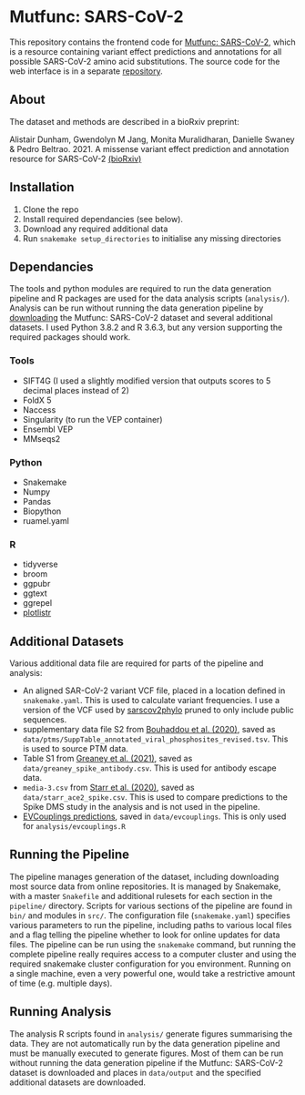 # Mutfunc: SARS-CoV-2

This repository contains the frontend code for [Mutfunc: SARS-CoV-2](http://sars.mutfunc.com), which is a resource containing variant effect predictions and annotations for all possible SARS-CoV-2 amino acid substitutions.
The source code for the web interface is in a separate [repository](https://github.com/allydunham/mutfunc_sars_cov_2_frontend/).

## About

The dataset and methods are described in a bioRxiv preprint:

Alistair Dunham, Gwendolyn M Jang, Monita Muralidharan, Danielle Swaney & Pedro Beltrao. 2021. A missense variant effect prediction and annotation resource for SARS-CoV-2 [(bioRxiv)](https://www.biorxiv.org/content/10.1101/2021.02.24.432721v1)

## Installation

1. Clone the repo
2. Install required dependancies (see below).
3. Download any required additional data
4. Run `snakemake setup_directories` to initialise any missing directories

## Dependancies

The tools and python modules are required to run the data generation pipeline and R packages are used for the data analysis scripts (`analysis/`).
Analysis can be run without running the data generation pipeline by [downloading](http://sars.mutfunc.com/download) the Mutfunc: SARS-CoV-2 dataset and several additional datasets.
I used Python 3.8.2 and R 3.6.3, but any version supporting the required packages should work.

### Tools

* SIFT4G (I used a slightly modified version that outputs scores to 5 decimal places instead of 2)
* FoldX 5
* Naccess
* Singularity (to run the VEP container)
* Ensembl VEP
* MMseqs2

### Python

* Snakemake
* Numpy
* Pandas
* Biopython
* ruamel.yaml

### R

* tidyverse
* broom
* ggpubr
* ggtext
* ggrepel
* [plotlistr](github.com/allydunham/plotlistr)

## Additional Datasets

Various additional data file are required for parts of the pipeline and analysis:

* An aligned SAR-CoV-2 variant VCF file, placed in a location defined in `snakemake.yaml`. This is used to calculate variant frequencies. I use a version of the VCF used by [sarscov2phylo](https://github.com/roblanf/sarscov2phylo) pruned to only include public sequences.
* supplementary data file S2 from [Bouhaddou et al. (2020)](https://www.cell.com/cell/fulltext/S0092-8674\(20\)30811-4), saved as `data/ptms/SuppTable_annotated_viral_phosphosites_revised.tsv`. This is used to source PTM data.
* Table S1 from [Greaney et al. (2021)](https://www.cell.com/cell-host-microbe/fulltext/S1931-3128\(20\)30624-7), saved as `data/greaney_spike_antibody.csv`. This is used for antibody escape data.
* `media-3.csv` from [Starr et al. (2020)](https://www.ncbi.nlm.nih.gov/pmc/articles/PMC7310626/), saved as `data/starr_ace2_spike.csv`. This is used to compare predictions to the Spike DMS study in the analysis and is not used in the pipeline.
* [EVCouplings predictions](https://marks.hms.harvard.edu/sars-cov-2/), saved in `data/evcouplings`. This is only used for `analysis/evcouplings.R`

## Running the Pipeline

The pipeline manages generation of the dataset, including downloading most source data from online repositories.
It is managed by Snakemake, with a master `Snakefile` and additional rulesets for each section in the `pipeline/` directory.
Scripts for various sections of the pipeline are found in `bin/` and modules in `src/`.
The configuration file (`snakemake.yaml`) specifies various parameters to run the pipeline, including paths to various local files and a flag telling the pipeline whether to look for online updates for data files.
The pipeline can be run using the `snakemake` command, but running the complete pipeline really requires access to a computer cluster and using the required snakemake cluster configuration for you environment.
Running on a single machine, even a very powerful one, would take a restrictive amount of time (e.g. multiple days).

## Running Analysis

The analysis R scripts found in `analysis/` generate figures summarising the data.
They are not automatically run by the data generation pipeline and must be manually executed to generate figures.
Most of them can be run without running the data generation pipeline if the Mutfunc: SARS-CoV-2 dataset is downloaded and places in `data/output` and the specified additional datasets are downloaded.
